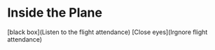 # Inside the Plane



[black box](Listen to the flight attendance)
[Close eyes](Irgnore flight attendance)